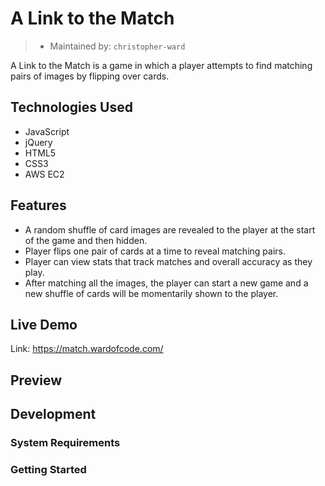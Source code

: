# A Link to the Match

> - Maintained by: `christopher-ward` 

A Link to the Match is a game in which a player attempts to find matching pairs of images by flipping over cards.
## Technologies Used
- JavaScript
- jQuery
- HTML5
- CSS3
- AWS EC2
## Features
- A random shuffle of card images are revealed to the player at the start of the game and then hidden.
- Player flips one pair of cards at a time to reveal matching pairs.
- Player can view stats that track matches and overall accuracy as they play.
- After matching all the images, the player can start a new game and a new shuffle of cards will be momentarily shown to the player.
## Live Demo
Link: <https://match.wardofcode.com/>

## Preview

## Development

### System Requirements

### Getting Started
